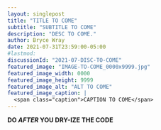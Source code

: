 ```yaml
---
layout: singlepost
title: "TITLE TO COME"
subtitle: "SUBTITLE TO COME"
description: "DESC TO COME."
author: Bryce Wray
date: 2021-07-31T23:59:00-05:00
#lastmod:
discussionId: "2021-07-DISC-TO-COME"
featured_image: "IMAGE-TO-COME_0000x9999.jpg"
featured_image_width: 0000
featured_image_height: 9999
featured_image_alt: "ALT TO COME"
featured_image_caption: |
  <span class="caption">CAPTION TO COME</span>
---
```


**DO *AFTER* YOU DRY-IZE THE CODE**